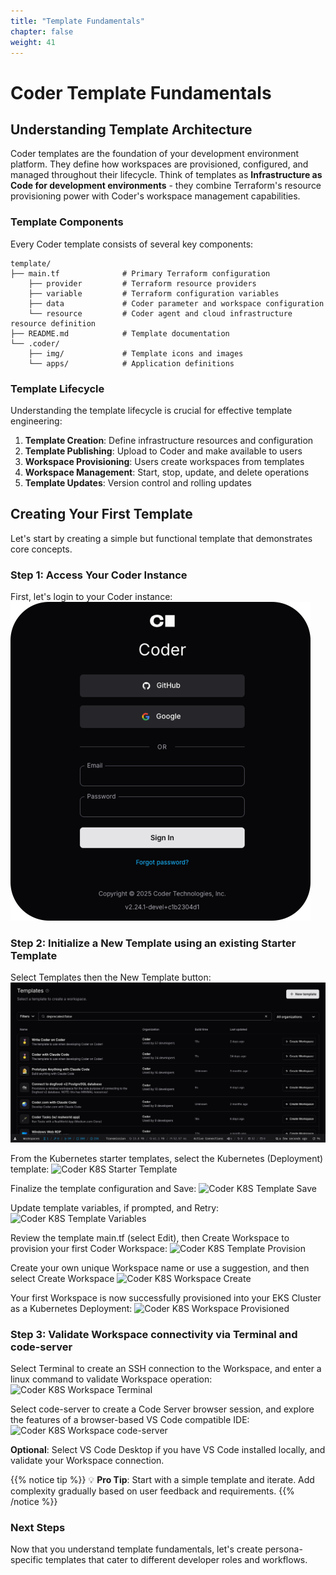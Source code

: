 ```yaml
---
title: "Template Fundamentals"
chapter: false
weight: 41
---
```


# Coder Template Fundamentals

## Understanding Template Architecture

Coder templates are the foundation of your development environment platform. They define how workspaces are provisioned, configured, and managed throughout their lifecycle. Think of templates as **Infrastructure as Code for development environments** - they combine Terraform's resource provisioning power with Coder's workspace management capabilities.

### Template Components

Every Coder template consists of several key components:

```
template/
├── main.tf              # Primary Terraform configuration
    ├── provider         # Terraform resource providers
    ├── variable         # Terraform configuration variables
    ├── data             # Coder parameter and workspace configuration
    └── resource         # Coder agent and cloud infrastructure resource definition
├── README.md            # Template documentation
└── .coder/
    ├── img/             # Template icons and images
    └── apps/            # Application definitions
```

### Template Lifecycle

Understanding the template lifecycle is crucial for effective template engineering:

1. **Template Creation**: Define infrastructure resources and configuration
2. **Template Publishing**: Upload to Coder and make available to users
3. **Workspace Provisioning**: Users create workspaces from templates
4. **Workspace Management**: Start, stop, update, and delete operations
5. **Template Updates**: Version control and rolling updates

## Creating Your First Template

Let's start by creating a simple but functional template that demonstrates core concepts.

### Step 1: Access Your Coder Instance

First, let's login to your Coder instance:
![Coder Login](https://raw.githubusercontent.com/coder/coder/main/docs/images/screenshots/coder-login.png)

### Step 2: Initialize a New Template using an existing Starter Template

Select Templates then the New Template button:
![Coder Templates](https://raw.githubusercontent.com/coder/coder/main/docs/images/screenshots/templates-listing.png)

From the Kubernetes starter templates, select the Kubernetes (Deployment) template:
![Coder K8S Starter Template](/images/kubernetes-deployment.png)

Finalize the template configuration and Save:
![Coder K8S Template Save](/images/k8s-template-save.png)

Update template variables, if prompted, and Retry:
![Coder K8S Template Variables](/images/k8s-template-variables.png)

Review the template main.tf (select Edit), then Create Workspace to provision your first Coder Workspace:
![Coder K8S Template Provision](/images/k8s-template-create.png)

Create your own unique Workspace name or use a suggestion, and then select Create Workspace
![Coder K8S Workspace Create](/images/K8s-workspace-create.png)

Your first Workspace is now successfully provisioned into your EKS Cluster as a Kubernetes Deployment:
![Coder K8S Workspace Provisioned](/images/K8s-workspace-provisioned.png)

### Step 3: Validate Workspace connectivity via Terminal and code-server
Select Terminal to create an SSH connection to the Workspace, and enter a linux command to validate Workspace operation:
![Coder K8S Workspace Terminal](/images/k8s-workspace-terminal.png)

Select code-server to create a Code Server browser session, and explore the features of a browser-based VS Code compatible IDE:
![Coder K8S Workspace code-server](/images/k8s-workspace-codeserver.png)

**Optional**: Select VS Code Desktop if you have VS Code installed locally, and validate your Workspace connection.

{{% notice tip %}}
💡 **Pro Tip**: Start with a simple template and iterate. Add complexity gradually based on user feedback and requirements.
{{% /notice %}}

### Next Steps
Now that you understand template fundamentals, let's create persona-specific templates that cater to different developer roles and workflows.